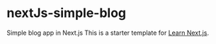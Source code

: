 # nextJs-simple-blog
Simple blog app in Next.js
This is a starter template for [Learn Next.js](https://nextjs.org/learn).
